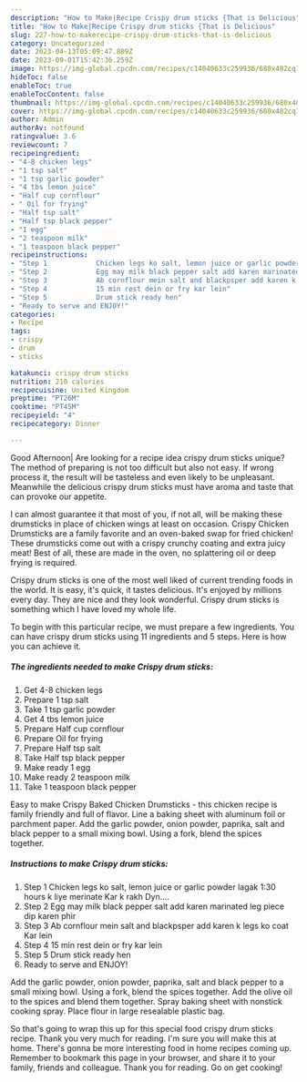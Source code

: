 ```yaml
---
description: "How to Make|Recipe Crispy drum sticks {That is Delicious"
title: "How to Make|Recipe Crispy drum sticks {That is Delicious"
slug: 227-how-to-makerecipe-crispy-drum-sticks-that-is-delicious
category: Uncategorized
date: 2023-04-13T05:09:47.809Z
date: 2023-09-01T15:42:36.259Z
image: https://img-global.cpcdn.com/recipes/c14040633c259936/680x482cq70/crispy-drum-sticks-recipe-main-photo.jpg
hideToc: false
enableToc: true
enableTocContent: false
thumbnail: https://img-global.cpcdn.com/recipes/c14040633c259936/680x482cq70/crispy-drum-sticks-recipe-main-photo.jpg
cover: https://img-global.cpcdn.com/recipes/c14040633c259936/680x482cq70/crispy-drum-sticks-recipe-main-photo.jpg
author: Admin
authorAv: notfound
ratingvalue: 3.6
reviewcount: 7
recipeingredient:
- "4-8 chicken legs"
- "1 tsp salt"
- "1 tsp garlic powder"
- "4 tbs lemon juice"
- "Half cup cornflour"
- " Oil for frying"
- "Half tsp salt"
- "Half tsp black pepper"
- "1 egg"
- "2 teaspoon milk"
- "1 teaspoon black pepper"
recipeinstructions:
- "Step 1            Chicken legs ko salt, lemon juice or garlic powder lagak 1:30 hours k liye merinate Kar k rakh Dyn...."
- "Step 2            Egg may milk black pepper salt add karen marinated leg piece dip karen phir"
- "Step 3            Ab cornflour mein salt and blackpsper add karen k legs ko coat Kar lein"
- "Step 4            15 min rest dein or fry kar lein"
- "Step 5            Drum stick ready hen"
- "Ready to serve and ENJOY!"
categories:
- Recipe
tags:
- crispy
- drum
- sticks

katakunci: crispy drum sticks 
nutrition: 210 calories
recipecuisine: United Kingdom
preptime: "PT26M"
cooktime: "PT45M"
recipeyield: "4"
recipecategory: Dinner

---
```



Good Afternoon| Are looking for a recipe idea crispy drum sticks unique? The method of preparing is not too difficult but also not easy. If wrong process it, the result will be tasteless and even likely to be unpleasant. Meanwhile the delicious crispy drum sticks must have aroma and taste that can provoke our appetite.





I can almost guarantee it that most of you, if not all, will be making these drumsticks in place of chicken wings at least on occasion. Crispy Chicken Drumsticks are a family favorite and an oven-baked swap for fried chicken! These drumsticks come out with a crispy crunchy coating and extra juicy meat! Best of all, these are made in the oven, no splattering oil or deep frying is required.

Crispy drum sticks is one of the most well liked of current trending foods in the world. It is easy, it's quick, it tastes delicious. It's enjoyed by millions every day. They are nice and they look wonderful. Crispy drum sticks is something which I have loved my whole life.


To begin with this particular recipe, we must prepare a few ingredients. You can have crispy drum sticks using 11 ingredients and 5 steps. Here is how you can achieve it.

<!--inarticleads1-->

##### The ingredients needed to make Crispy drum sticks:

1. Get 4-8 chicken legs
1. Prepare 1 tsp salt
1. Take 1 tsp garlic powder
1. Get 4 tbs lemon juice
1. Prepare Half cup cornflour
1. Prepare  Oil for frying
1. Prepare Half tsp salt
1. Take Half tsp black pepper
1. Make ready 1 egg
1. Make ready 2 teaspoon milk
1. Take 1 teaspoon black pepper


Easy to make Crispy Baked Chicken Drumsticks - this chicken recipe is family friendly and full of flavor. Line a baking sheet with aluminum foil or parchment paper. Add the garlic powder, onion powder, paprika, salt and black pepper to a small mixing bowl. Using a fork, blend the spices together. 

<!--inarticleads2-->

##### Instructions to make Crispy drum sticks:

1. Step 1            Chicken legs ko salt, lemon juice or garlic powder lagak 1:30 hours k liye merinate Kar k rakh Dyn....
1. Step 2            Egg may milk black pepper salt add karen marinated leg piece dip karen phir
1. Step 3            Ab cornflour mein salt and blackpsper add karen k legs ko coat Kar lein
1. Step 4            15 min rest dein or fry kar lein
1. Step 5            Drum stick ready hen
1. Ready to serve and ENJOY!

Add the garlic powder, onion powder, paprika, salt and black pepper to a small mixing bowl. Using a fork, blend the spices together. Add the olive oil to the spices and blend them together. Spray baking sheet with nonstick cooking spray. Place flour in large resealable plastic bag. 

So that's going to wrap this up for this special food crispy drum sticks recipe. Thank you very much for reading. I'm sure you will make this at home. There's gonna be more interesting food in home recipes coming up. Remember to bookmark this page in your browser, and share it to your family, friends and colleague. Thank you for reading. Go on get cooking!
